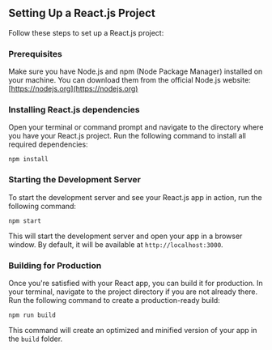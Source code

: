 ## Setting Up a React.js Project

Follow these steps to set up a React.js project:

### Prerequisites

Make sure you have Node.js and npm (Node Package Manager) installed on your machine. You can download them from the official Node.js website: [https://nodejs.org](https://nodejs.org)

### Installing React.js dependencies

Open your terminal or command prompt and navigate to the directory where you have your React.js project. Run the following command to install all required dependencies:

```
npm install
```

### Starting the Development Server

To start the development server and see your React.js app in action, run the following command:

```
npm start
```

This will start the development server and open your app in a browser window. By default, it will be available at `http://localhost:3000`.

### Building for Production

Once you're satisfied with your React app, you can build it for production. In your terminal, navigate to the project directory if you are not already there. Run the following command to create a production-ready build:

```
npm run build
```

This command will create an optimized and minified version of your app in the `build` folder.
